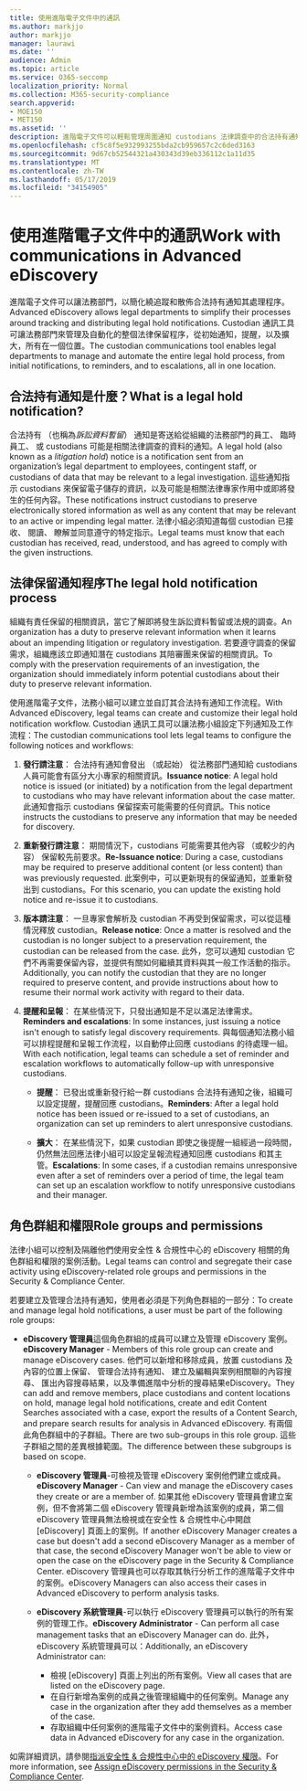 ```yaml
---
title: 使用進階電子文件中的通訊
ms.author: markjjo
author: markjjo
manager: laurawi
ms.date: ''
audience: Admin
ms.topic: article
ms.service: O365-seccomp
localization_priority: Normal
ms.collection: M365-security-compliance
search.appverid:
- MOE150
- MET150
ms.assetid: ''
description: 進階電子文件可以輕鬆管理周圍通知 custodians 法律調查中的合法持有通知工作流程。
ms.openlocfilehash: cf5c8f5e932993255bda2cb959657c2c6ded3163
ms.sourcegitcommit: 9d67cb52544321a430343d39eb336112c1a11d35
ms.translationtype: MT
ms.contentlocale: zh-TW
ms.lasthandoff: 05/17/2019
ms.locfileid: "34154905"
---
```

# <a name="work-with-communications-in-advanced-ediscovery"></a><span data-ttu-id="e6a76-103">使用進階電子文件中的通訊</span><span class="sxs-lookup"><span data-stu-id="e6a76-103">Work with communications in Advanced eDiscovery</span></span>

<span data-ttu-id="e6a76-104">進階電子文件可以讓法務部門，以簡化繞追蹤和散佈合法持有通知其處理程序。</span><span class="sxs-lookup"><span data-stu-id="e6a76-104">Advanced eDiscovery allows legal departments to simplify their processes around tracking and distributing legal hold notifications.</span></span> <span data-ttu-id="e6a76-105">Custodian 通訊工具可讓法務部門來管理及自動化的整個法律保留程序，從初始通知，提醒，以及擴大，所有在一個位置。</span><span class="sxs-lookup"><span data-stu-id="e6a76-105">The custodian communications tool enables legal departments to manage and automate the entire legal hold process, from initial notifications, to reminders, and to escalations, all in one location.</span></span>

## <a name="what-is-a-legal-hold-notification"></a><span data-ttu-id="e6a76-106">合法持有通知是什麼？</span><span class="sxs-lookup"><span data-stu-id="e6a76-106">What is a legal hold notification?</span></span>

<span data-ttu-id="e6a76-107">合法持有 （也稱為*訴訟資料暫留*） 通知是寄送給從組織的法務部門的員工、 臨時員工、 或 custodians 可能是相關法律調查的資料的通知。</span><span class="sxs-lookup"><span data-stu-id="e6a76-107">A legal hold (also known as a *litigation hold*) notice is a notification sent from an organization’s legal department to employees, contingent staff, or custodians of data that may be relevant to a legal investigation.</span></span> <span data-ttu-id="e6a76-108">這些通知指示 custodians 來保留電子儲存的資訊，以及可能是相關法律專家作用中或即將發生的任何內容。</span><span class="sxs-lookup"><span data-stu-id="e6a76-108">These notifications instruct custodians to preserve electronically stored information as well as any content that may be relevant to an active or impending legal matter.</span></span> <span data-ttu-id="e6a76-109">法律小組必須知道每個 custodian 已接收、 閱讀、 瞭解並同意遵守的特定指示。</span><span class="sxs-lookup"><span data-stu-id="e6a76-109">Legal teams must know that each custodian has received, read, understood, and has agreed to comply with the given instructions.</span></span>

## <a name="the-legal-hold-notification-process"></a><span data-ttu-id="e6a76-110">法律保留通知程序</span><span class="sxs-lookup"><span data-stu-id="e6a76-110">The legal hold notification process</span></span>

<span data-ttu-id="e6a76-111">組織有責任保留的相關資訊，當它了解即將發生訴訟資料暫留或法規的調查。</span><span class="sxs-lookup"><span data-stu-id="e6a76-111">An organization has a duty to preserve relevant information when it learns about an impending litigation or regulatory investigation.</span></span> <span data-ttu-id="e6a76-112">若要遵守調查的保留需求，組織應該立即通知潛在 custodians 其陪審團来保留的相關資訊。</span><span class="sxs-lookup"><span data-stu-id="e6a76-112">To comply with the preservation requirements of an investigation, the organization should immediately inform potential custodians about their duty to preserve relevant information.</span></span>

<span data-ttu-id="e6a76-113">使用進階電子文件，法務小組可以建立並自訂其合法持有通知工作流程。</span><span class="sxs-lookup"><span data-stu-id="e6a76-113">With Advanced eDiscovery, legal teams can create and customize their legal hold notification workflow.</span></span> <span data-ttu-id="e6a76-114">Custodian 通訊工具可以讓法務小組設定下列通知及工作流程：</span><span class="sxs-lookup"><span data-stu-id="e6a76-114">The custodian communications tool lets legal teams to configure the following notices and workflows:</span></span>

1. <span data-ttu-id="e6a76-115">**發行請注意**： 合法持有通知會發出 （或起始） 從法務部門通知給 custodians 人員可能會有區分大小專家的相關資訊。</span><span class="sxs-lookup"><span data-stu-id="e6a76-115">**Issuance notice**: A legal hold notice is issued (or initiated) by a notification from the legal department to custodians who may have relevant information about the case matter.</span></span> <span data-ttu-id="e6a76-116">此通知會指示 custodians 保留探索可能需要的任何資訊。</span><span class="sxs-lookup"><span data-stu-id="e6a76-116">This notice instructs the custodians to preserve any information that may be needed for discovery.</span></span>
   
2.  <span data-ttu-id="e6a76-117">**重新發行請注意**： 期間情況下，custodians 可能需要其他內容 （或較少的內容） 保留較先前要求。</span><span class="sxs-lookup"><span data-stu-id="e6a76-117">**Re-Issuance notice**: During a case, custodians may be required to preserve additional content (or less content) than was previously requested.</span></span> <span data-ttu-id="e6a76-118">此案例中，可以更新現有的保留通知，並重新發出到 custodians。</span><span class="sxs-lookup"><span data-stu-id="e6a76-118">For this scenario, you can update the existing hold notice and re-issue it to custodians.</span></span>

3.  <span data-ttu-id="e6a76-119">**版本請注意**： 一旦專家會解析及 custodian 不再受到保留需求，可以從這種情況釋放 custodian。</span><span class="sxs-lookup"><span data-stu-id="e6a76-119">**Release notice**: Once a matter is resolved and the custodian is no longer subject to a preservation requirement, the custodian can be released from the case.</span></span> <span data-ttu-id="e6a76-120">此外，您可以通知 custodian 它們不再需要保留內容，並提供有關如何繼續其資料與其一般工作活動的指示。</span><span class="sxs-lookup"><span data-stu-id="e6a76-120">Additionally, you can notify the custodian that they are no longer required to preserve content, and provide instructions about how to resume their normal work activity with regard to their data.</span></span>

4. <span data-ttu-id="e6a76-121">**提醒和呈報**： 在某些情況下，只發出通知是不足以滿足法律需求。</span><span class="sxs-lookup"><span data-stu-id="e6a76-121">**Reminders and escalations**: In some instances, just issuing a notice isn't enough to satisfy legal discovery requirements.</span></span> <span data-ttu-id="e6a76-122">與每個通知法務小組可以排程提醒和呈報工作流程，以自動停止回應 custodians 的待處理一組。</span><span class="sxs-lookup"><span data-stu-id="e6a76-122">With each notification, legal teams can schedule a set of reminder and escalation workflows to automatically follow-up with unresponsive custodians.</span></span>

    - <span data-ttu-id="e6a76-123">**提醒**： 已發出或重新發行給一群 custodians 合法持有通知之後，組織可以設定提醒，提醒回應 custodians。</span><span class="sxs-lookup"><span data-stu-id="e6a76-123">**Reminders**:  After a legal hold notice has been issued or re-issued to a set of custodians, an organization can set up reminders to alert unresponsive custodians.</span></span>

    - <span data-ttu-id="e6a76-124">**擴大**： 在某些情況下，如果 custodian 即使之後提醒一組經過一段時間，仍然無法回應法律小組可以設定呈報流程通知回應 custodians 和其主管。</span><span class="sxs-lookup"><span data-stu-id="e6a76-124">**Escalations**: In some cases, if a custodian remains unresponsive even after a set of reminders over a period of time, the legal team can set up an escalation workflow to notify unresponsive custodians and their manager.</span></span>

## <a name="role-groups-and-permissions"></a><span data-ttu-id="e6a76-125">角色群組和權限</span><span class="sxs-lookup"><span data-stu-id="e6a76-125">Role groups and permissions</span></span> 

<span data-ttu-id="e6a76-126">法律小組可以控制及隔離他們使用安全性 & 合規性中心的 eDiscovery 相關的角色群組和權限的案例活動。</span><span class="sxs-lookup"><span data-stu-id="e6a76-126">Legal teams can control and segregate their case activity using eDiscovery-related role groups and permissions in the Security & Compliance Center.</span></span> 

<span data-ttu-id="e6a76-127">若要建立及管理合法持有通知，使用者必須是下列角色群組的一部分：</span><span class="sxs-lookup"><span data-stu-id="e6a76-127">To create and manage legal hold notifications, a user must be part of the following role groups:</span></span>

- <span data-ttu-id="e6a76-128">**eDiscovery 管理員**這個角色群組的成員可以建立及管理 eDiscovery 案例。</span><span class="sxs-lookup"><span data-stu-id="e6a76-128">**eDiscovery Manager** - Members of this role group can create and manage eDiscovery cases.</span></span> <span data-ttu-id="e6a76-129">他們可以新增和移除成員，放置 custodians 及內容的位置上保留、 管理合法持有通知、 建立及編輯與案例相關聯的內容搜尋、 匯出內容搜尋結果，以及準備進階中分析的搜尋結果eDiscovery。</span><span class="sxs-lookup"><span data-stu-id="e6a76-129">They can add and remove members, place custodians and content locations on hold, manage legal hold notifications, create and edit Content Searches associated with a case, export the results of a Content Search, and prepare search results for analysis in Advanced eDiscovery.</span></span> <span data-ttu-id="e6a76-130">有兩個此角色群組中的子群組。</span><span class="sxs-lookup"><span data-stu-id="e6a76-130">There are two sub-groups in this role group.</span></span> <span data-ttu-id="e6a76-131">這些子群組之間的差異根據範圍。</span><span class="sxs-lookup"><span data-stu-id="e6a76-131">The difference between these subgroups is based on scope.</span></span>

  - <span data-ttu-id="e6a76-132">**eDiscovery 管理員**-可檢視及管理 eDiscovery 案例他們建立或成員。</span><span class="sxs-lookup"><span data-stu-id="e6a76-132">**eDiscovery Manager** - Can view and manage the eDiscovery cases they create or are a member of.</span></span> <span data-ttu-id="e6a76-133">如果其他 eDiscovery 管理員會建立案例，但不會將第二個 eDiscovery 管理員新增為該案例的成員，第二個 eDiscovery 管理員無法檢視或在安全性 & 合規性中心中開啟 [eDiscovery] 頁面上的案例。</span><span class="sxs-lookup"><span data-stu-id="e6a76-133">If another eDiscovery Manager creates a case but doesn't add a second eDiscovery Manager as a member of that case, the second eDiscovery Manager won't be able to view or open the case on the eDiscovery page in the Security & Compliance Center.</span></span> <span data-ttu-id="e6a76-134">eDiscovery 管理員也可以存取其執行分析工作的進階電子文件中的案例。</span><span class="sxs-lookup"><span data-stu-id="e6a76-134">eDiscovery Managers can also access their cases in Advanced eDiscovery to perform analysis tasks.</span></span>

  - <span data-ttu-id="e6a76-135">**eDiscovery 系統管理員**-可以執行 eDiscovery 管理員可以執行的所有案例的管理工作。</span><span class="sxs-lookup"><span data-stu-id="e6a76-135">**eDiscovery Administrator** - Can perform all case management tasks that an eDiscovery Manager can do.</span></span> <span data-ttu-id="e6a76-136">此外，eDiscovery 系統管理員可以：</span><span class="sxs-lookup"><span data-stu-id="e6a76-136">Additionally, an eDiscovery Administrator can:</span></span>
    
    - <span data-ttu-id="e6a76-137">檢視 [eDiscovery] 頁面上列出的所有案例。</span><span class="sxs-lookup"><span data-stu-id="e6a76-137">View all cases that are listed on the eDiscovery page.</span></span>
    - <span data-ttu-id="e6a76-138">在自行新增為案例的成員之後管理組織中的任何案例。</span><span class="sxs-lookup"><span data-stu-id="e6a76-138">Manage any case in the organization after they add themselves as a member of the case.</span></span>
    - <span data-ttu-id="e6a76-139">存取組織中任何案例的進階電子文件中的案例資料。</span><span class="sxs-lookup"><span data-stu-id="e6a76-139">Access case data in Advanced eDiscovery for any case in the organization.</span></span>

<span data-ttu-id="e6a76-140">如需詳細資訊，請參閱[指派安全性 & 合規性中心中的 eDiscovery 權限](../assign-ediscovery-permissions.md)。</span><span class="sxs-lookup"><span data-stu-id="e6a76-140">For more information, see [Assign eDiscovery permissions in the Security & Compliance Center](../assign-ediscovery-permissions.md).</span></span>